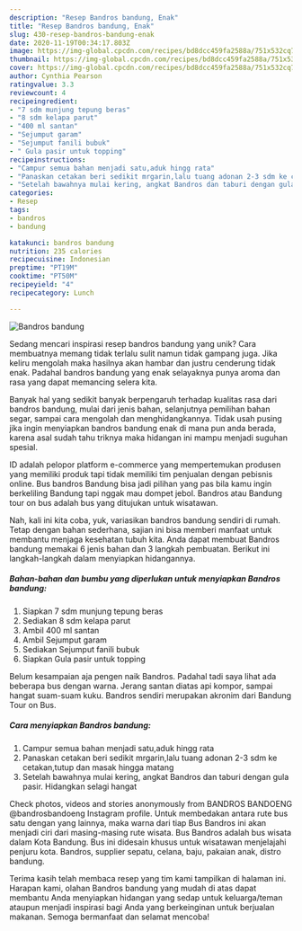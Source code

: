 ```yaml
---
description: "Resep Bandros bandung, Enak"
title: "Resep Bandros bandung, Enak"
slug: 430-resep-bandros-bandung-enak
date: 2020-11-19T00:34:17.803Z
image: https://img-global.cpcdn.com/recipes/bd8dcc459fa2588a/751x532cq70/bandros-bandung-foto-resep-utama.jpg
thumbnail: https://img-global.cpcdn.com/recipes/bd8dcc459fa2588a/751x532cq70/bandros-bandung-foto-resep-utama.jpg
cover: https://img-global.cpcdn.com/recipes/bd8dcc459fa2588a/751x532cq70/bandros-bandung-foto-resep-utama.jpg
author: Cynthia Pearson
ratingvalue: 3.3
reviewcount: 4
recipeingredient:
- "7 sdm munjung tepung beras"
- "8 sdm kelapa parut"
- "400 ml santan"
- "Sejumput garam"
- "Sejumput fanili bubuk"
- " Gula pasir untuk topping"
recipeinstructions:
- "Campur semua bahan menjadi satu,aduk hingg rata"
- "Panaskan cetakan beri sedikit mrgarin,lalu tuang adonan 2-3 sdm ke cetakan,tutup dan masak hingga matang"
- "Setelah bawahnya mulai kering, angkat Bandros dan taburi dengan gula pasir. Hidangkan selagi hangat"
categories:
- Resep
tags:
- bandros
- bandung

katakunci: bandros bandung 
nutrition: 235 calories
recipecuisine: Indonesian
preptime: "PT19M"
cooktime: "PT50M"
recipeyield: "4"
recipecategory: Lunch

---
```



![Bandros bandung](https://img-global.cpcdn.com/recipes/bd8dcc459fa2588a/751x532cq70/bandros-bandung-foto-resep-utama.jpg)

Sedang mencari inspirasi resep bandros bandung yang unik? Cara membuatnya memang tidak terlalu sulit namun tidak gampang juga. Jika keliru mengolah maka hasilnya akan hambar dan justru cenderung tidak enak. Padahal bandros bandung yang enak selayaknya punya aroma dan rasa yang dapat memancing selera kita.

Banyak hal yang sedikit banyak berpengaruh terhadap kualitas rasa dari bandros bandung, mulai dari jenis bahan, selanjutnya pemilihan bahan segar, sampai cara mengolah dan menghidangkannya. Tidak usah pusing jika ingin menyiapkan bandros bandung enak di mana pun anda berada, karena asal sudah tahu triknya maka hidangan ini mampu menjadi suguhan spesial.

ID adalah pelopor platform e-commerce yang mempertemukan produsen yang memiliki produk tapi tidak memiliki tim penjualan dengan pebisnis online. Bus bandros Bandung bisa jadi pilihan yang pas bila kamu ingin berkeliling Bandung tapi nggak mau dompet jebol. Bandros atau Bandung tour on bus adalah bus yang ditujukan untuk wisatawan.


Nah, kali ini kita coba, yuk, variasikan bandros bandung sendiri di rumah. Tetap dengan bahan sederhana, sajian ini bisa memberi manfaat untuk membantu menjaga kesehatan tubuh kita. Anda dapat membuat Bandros bandung memakai 6 jenis bahan dan 3 langkah pembuatan. Berikut ini langkah-langkah dalam menyiapkan hidangannya.

<!--inarticleads1-->

##### Bahan-bahan dan bumbu yang diperlukan untuk menyiapkan Bandros bandung:

1. Siapkan 7 sdm munjung tepung beras
1. Sediakan 8 sdm kelapa parut
1. Ambil 400 ml santan
1. Ambil Sejumput garam
1. Sediakan Sejumput fanili bubuk
1. Siapkan  Gula pasir untuk topping


Belum kesampaian aja pengen naik Bandros. Padahal tadi saya lihat ada beberapa bus dengan warna. Jerang santan diatas api kompor, sampai hangat suam-suam kuku. Bandros sendiri merupakan akronim dari Bandung Tour on Bus. 

<!--inarticleads2-->

##### Cara menyiapkan Bandros bandung:

1. Campur semua bahan menjadi satu,aduk hingg rata
1. Panaskan cetakan beri sedikit mrgarin,lalu tuang adonan 2-3 sdm ke cetakan,tutup dan masak hingga matang
1. Setelah bawahnya mulai kering, angkat Bandros dan taburi dengan gula pasir. Hidangkan selagi hangat


Check photos, videos and stories anonymously from BANDROS BANDOENG @bandrosbandoeng Instagram profile. Untuk membedakan antara rute bus satu dengan yang lainnya, maka warna dari tiap Bus Bandros ini akan menjadi ciri dari masing-masing rute wisata. Bus Bandros adalah bus wisata dalam Kota Bandung. Bus ini didesain khusus untuk wisatawan menjelajahi penjuru kota. Bandros, supplier sepatu, celana, baju, pakaian anak, distro bandung. 

Terima kasih telah membaca resep yang tim kami tampilkan di halaman ini. Harapan kami, olahan Bandros bandung yang mudah di atas dapat membantu Anda menyiapkan hidangan yang sedap untuk keluarga/teman ataupun menjadi inspirasi bagi Anda yang berkeinginan untuk berjualan makanan. Semoga bermanfaat dan selamat mencoba!
